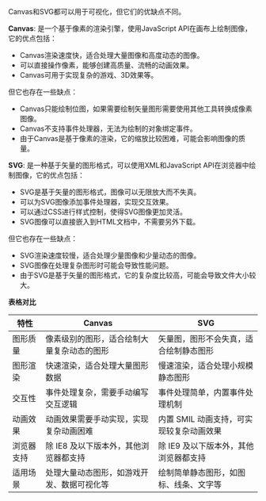 Canvas和SVG都可以用于可视化，但它们的优缺点不同。

**Canvas**: 是一个基于像素的渲染引擎，使用JavaScript API在画布上绘制图像，它的优点包括：

* Canvas渲染速度快，适合处理大量图像和高度动态的图像。
* 可以直接操作像素，能够创建高质量、流畅的动画效果。
* Canvas可用于实现复杂的游戏、3D效果等。

但它也存在一些缺点：

* Canvas只能绘制位图，如果需要绘制矢量图形需要使用其他工具转换成像素图像。
* Canvas不支持事件处理器，无法为绘制的对象绑定事件。
* 由于Canvas是基于像素的渲染，它的缩放比较困难，可能会影响图像的质量。

**SVG**: 是一种基于矢量的图形格式，可以使用XML和JavaScript API在浏览器中绘制图像，它的优点包括：

* SVG是基于矢量的图形格式，图像可以无限放大而不失真。
* 可以为SVG图像添加事件处理器，实现交互效果。
* 可以通过CSS进行样式控制，使得SVG图像更加灵活。
* SVG图像可以直接嵌入到HTML文档中，不需要另外下载。

但它也存在一些缺点：

* SVG渲染速度较慢，适合处理少量图像和少量动态的图像。
* SVG图像在处理复杂图形时可能会导致性能问题。
* 由于SVG是基于矢量的图形格式，它的复杂度比较高，可能会导致文件大小较大。


**表格对比**

|特性|Canvas|SVG|
|---|---|---|
|图形质量|像素级别的图形，适合绘制大量复杂动态的图形|矢量图，图形不会失真，适合绘制静态图形|
|图形渲染|快速渲染，适合处理大量图形数据|慢速渲染，适合处理小规模静态图形|
|交互性|事件处理复杂，需要手动编写交互逻辑|事件处理简单，内置事件处理机制|
|动画效果|动画效果需要手动实现，实现复杂动画困难|内置 SMIL 动画支持，可实现较复杂动画效果|
|浏览器支持|除 IE8 及以下版本外，其他浏览器都支持|除 IE9 及以下版本外，其他浏览器都支持|
|适用场景|处理大量动态图形，如游戏开发、数据可视化等|绘制简单静态图形，如图标、线条、文字等|
